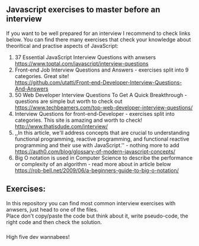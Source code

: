 ## Javascript exercises to master before an interview
If you want to be well prepared for an interview I recommend to check links below. 
You can find there many exercises that check your knowledge about
theoritical and practise aspects of JavaScript:

1. 37 Essential JavaScript Interview Questions with anwsers <br>
https://www.toptal.com/javascript/interview-questions
2. Front-end Job Interview Questions and Answers - exercises split into 9 categories. Great site! <br>
https://github.com/utatti/Front-end-Developer-Interview-Questions-And-Answers
3. 50 Web Developer Interview Questions To Get A Quick Breakthrough - questions are simple but worth to check out <br>
https://www.techbeamers.com/top-web-developer-interview-questions/
4. Interview Questions for front-end-Developer - exercises split into categories. This site is amazing and worth to check! <br>
http://www.thatjsdude.com/interview/
5. ,,In this article, we'll address concepts that are crucial to understanding functional programming, reactive programming, and functional reactive programming and their use with JavaScript.'' - nothing more to add <br>
https://auth0.com/blog/glossary-of-modern-javascript-concepts/
6. Big O notation is used in Computer Science to describe the performance or complexity of an algorithm - read more about in article below<br>
https://rob-bell.net/2009/06/a-beginners-guide-to-big-o-notation/

## Exercises:
In this repository you can find most common interview exercises with anwsers, just head to one of the files.<br>
Place don't copy/paste the code but think about it, write pseudo-code, the right code and then check the solution.

###
High five dev wannabees!